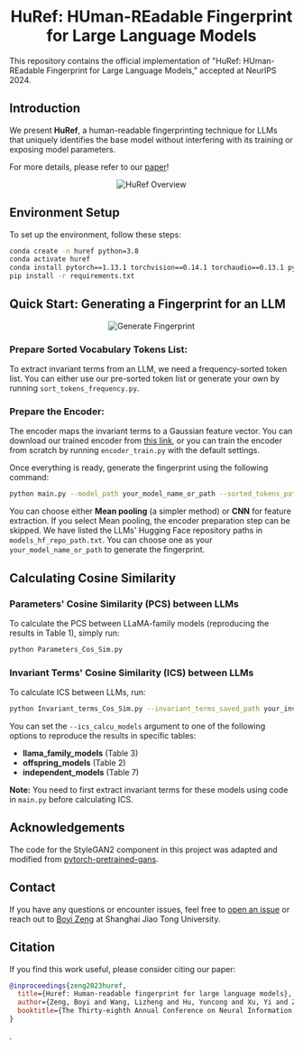 <h1 align="center">HuRef: HUman-REadable Fingerprint for Large Language Models</h1>  
This repository contains the official implementation of "HuRef: HUman-REadable Fingerprint for Large Language Models," accepted at NeurIPS 2024.

## Introduction

We present **HuRef**, a human-readable fingerprinting technique for LLMs that uniquely identifies the base model without interfering with its training or exposing model parameters. 

For more details, please refer to our [paper](https://arxiv.org/abs/2312.04828)!

<p align="center">
  <img src="images/overall.png" alt="HuRef Overview">
</p>

## Environment Setup

To set up the environment, follow these steps:

```bash
conda create -n huref python=3.8
conda activate huref
conda install pytorch==1.13.1 torchvision==0.14.1 torchaudio==0.13.1 pytorch-cuda=11.6 -c pytorch -c nvidia
pip install -r requirements.txt
```

## Quick Start: Generating a Fingerprint for an LLM

<p align="center">
  <img src="images/generate_fingerprint.png" alt="Generate Fingerprint">
</p>

### Prepare Sorted Vocabulary Tokens List:
To extract invariant terms from an LLM, we need a frequency-sorted token list. You can either use our pre-sorted token list or generate your own by running `sort_tokens_frequency.py`.

### Prepare the Encoder:
The encoder maps the invariant terms to a Gaussian feature vector. You can download our trained encoder from [this link](https://drive.google.com/file/d/1FirePAdWdDJK74sXvYxn3vVwISzvjby-/view?usp=sharing), or you can train the encoder from scratch by running `encoder_train.py` with the default settings.

Once everything is ready, generate the fingerprint using the following command:

```bash
python main.py --model_path your_model_name_or_path --sorted_tokens_path your_sorted_token_list_path --invariant_terms_saved_path your_invariant_terms_folder_path --encoder_path your_encoder_path --feature_extract_method Mean_pooling_or_CNN
```

You can choose either **Mean pooling** (a simpler method) or **CNN** for feature extraction. If you select Mean pooling, the encoder preparation step can be skipped. We have listed the LLMs' Hugging Face repository paths in `models_hf_repo_path.txt`. You can choose one as your `your_model_name_or_path` to generate the fingerprint.

## Calculating Cosine Similarity

### Parameters' Cosine Similarity (PCS) between LLMs
To calculate the PCS between LLaMA-family models (reproducing the results in Table 1), simply run:

```bash
python Parameters_Cos_Sim.py
```

### Invariant Terms' Cosine Similarity (ICS) between LLMs
To calculate ICS between LLMs, run:

```bash
python Invariant_terms_Cos_Sim.py --invariant_terms_saved_path your_invariant_terms_folder_path --ics_calcu_models llama_family_models_or_offspring_models_or_independent_models
```

You can set the `--ics_calcu_models` argument to one of the following options to reproduce the results in specific tables:
- **llama_family_models** (Table 3)
- **offspring_models** (Table 2)
- **independent_models** (Table 7)

**Note:** You need to first extract invariant terms for these models using code in `main.py` before calculating ICS.

## Acknowledgements

The code for the StyleGAN2 component in this project was adapted and modified from [pytorch-pretrained-gans](https://github.com/username/repository).
## Contact

If you have any questions or encounter issues, feel free to [open an issue](#) or reach out to [Boyi Zeng](mailto:boyizeng@sjtu.edu.cn) at Shanghai Jiao Tong University.

## Citation

If you find this work useful, please consider citing our paper:

```bibtex
@inproceedings{zeng2023huref,
  title={Huref: Human-readable fingerprint for large language models},
  author={Zeng, Boyi and Wang, Lizheng and Hu, Yuncong and Xu, Yi and Zhou, Chenghu and Wang, Xinbing and Yu, Yu and Lin, Zhouhan},
  booktitle={The Thirty-eighth Annual Conference on Neural Information Processing Systems}
}
```

.